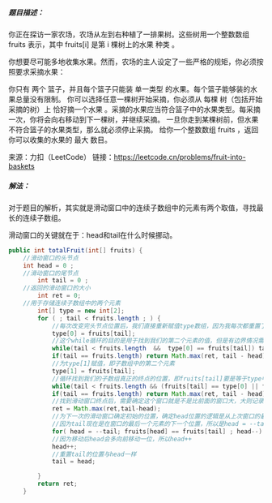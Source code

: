 ##### 题目描述：

你正在探访一家农场，农场从左到右种植了一排果树。这些树用一个整数数组 fruits 表示，其中 fruits[i] 是第 i 棵树上的水果 种类 。

你想要尽可能多地收集水果。然而，农场的主人设定了一些严格的规矩，你必须按照要求采摘水果：

你只有 两个 篮子，并且每个篮子只能装 单一类型 的水果。每个篮子能够装的水果总量没有限制。
你可以选择任意一棵树开始采摘，你必须从 每棵 树（包括开始采摘的树）上 恰好摘一个水果 。采摘的水果应当符合篮子中的水果类型。每采摘一次，你将会向右移动到下一棵树，并继续采摘。
一旦你走到某棵树前，但水果不符合篮子的水果类型，那么就必须停止采摘。
给你一个整数数组 fruits ，返回你可以收集的水果的 最大 数目。

来源：力扣（LeetCode）
链接：https://leetcode.cn/problems/fruit-into-baskets

##### 解法：

对于题目的解析，其实就是滑动窗口中的连续子数组中的元素有两个取值，寻找最长的连续子数组。

滑动窗口的关键就在于：head和tail在什么时候挪动。

```java
public int totalFruit(int[] fruits) {
    //滑动窗口的头节点
	int head = 0 ;
    //滑动窗口的尾节点
        int tail = 0 ;
    //返回的滑动窗口的大小
        int ret = 0;
    //用于存储连续子数组中的两个元素
        int[] type = new int[2];
        for ( ; tail < fruits.length ; ) {
            //每次改变完头节点位置后，我们直接重新赋值type数组，因为我每次都重置了尾节点位置（等于头节点位置），所以直接将尾节点的值赋值给type【0】
            type[0] = fruits[tail];
            //这个while循环的目的是用于找到我们的第二个元素的值，但是有边界情况需要处理，即tail要小于数组长度，但是有意外会发生就是，tail最后后移到了fruits.length，如果后面还要使用fruits[tail]则会报错，所以循环完了马上判断，tail是否等于fruit.length，如果等于则直接返回Math.max(ret, tail - head)
            while(tail < fruits.length  &&  type[0] == fruits[tail]) tail++;
            if(tail == fruits.length) return Math.max(ret, tail - head);
            //为type[1]赋值，即子数组中的第二个元素
            type[1] = fruits[tail];
            //循环找到我们的子数组真正的终点的位置，即fruits[tail]要是等于type中的任一元素就继续加加，但是也要注意数组长度限制的问题，和上面做同样处理
            while(tail < fruits.length && (fruits[tail] == type[0] || fruits[tail]==type[1])  ) tail++;
            if(tail == fruits.length) return Math.max(ret, tail - head);
			//找到滑动窗口终点后，需要确定这个窗口就是不是比前面的窗口大，大则记录下来
            ret = Math.max(ret,tail-head);
  			//为下一次的滑动窗口确定初始的位置，确定head位置的逻辑是从上次窗口的最后一个元素开始向前移动，只有元素都一样才向前移动
            //因为tail现在是在窗口的最后一个元素的下一个位置，所以是head = --tail， 只要head等于最后一个元素值就像前移动
            for( head = --tail; fruits[head] == fruits[tail] ; head--) {}
            //因为移动后head会多向前移动一位，所以head++
            head++;
            //重置tail的位置与head一样
            tail = head;

        }
        return ret;
    }
```



